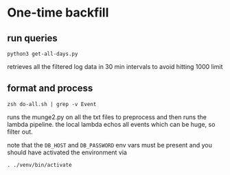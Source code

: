 # One-time backfill 

## run queries

`python3 get-all-days.py`

retrieves all the filtered log data in 30 min intervals to avoid hitting 1000 limit

## format and process

`zsh do-all.sh | grep -v Event`

runs the munge2.py on all the txt files to preprocess and then runs the lambda pipeline.  the local lambda echos all events which can be huge, so filter out.

note that the `DB_HOST` and `DB_PASSWORD` env vars must be present and you should have 
activated the environment via

`. ./venv/bin/activate`
